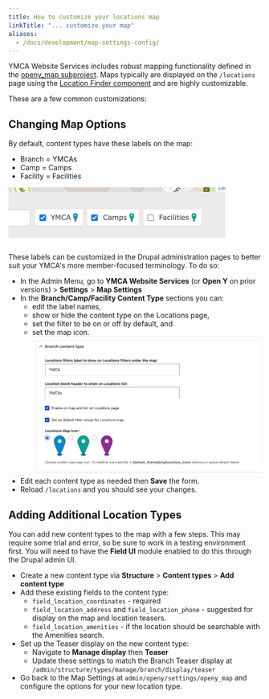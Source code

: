 ```yaml
---
title: How to customize your locations map
linkTitle: "... customize your map"
aliases:
  - /docs/development/map-settings-config/
---
```


YMCA Website Services includes robust mapping functionality defined in the [openy_map subproject](https://github.com/open-y-subprojects/openy_map). Maps typically are displayed on the `/locations` page using the [Location Finder component](../../user-documentation/layout-builder/location-finder) and are highly customizable.

These are a few common customizations:

## Changing Map Options

By default, content types have these labels on the map:

- Branch = YMCAs
- Camp = Camps
- Facility = Facilities

![Screenshot showing map labels](map-labels.png)

These labels can be customized in the Drupal administration pages to better suit your YMCA's more member-focused terminology. To do so:

- In the Admin Menu, go to **YMCA Website Services** (or **Open Y** on prior versions) > **Settings** > **Map Settings**
- In the **Branch/Camp/Facility Content Type** sections you can:
  - edit the label names,
  - show or hide the content type on the Locations page,
  - set the filter to be on or off by default, and
  - set the map icon.
  ![Branch content type settings](branch-content-type-map-settings.png)
- Edit each content type as needed then **Save** the form.
- Reload `/locations` and you should see your changes.

## Adding Additional Location Types

You can add new content types to the map with a few steps. This may require some trial and error, so be sure to work in a testing environment first. You will need to have the **Field UI** module enabled to do this through the Drupal admin UI.

- Create a new content type via **Structure** > **Content types** > **Add content type**
- Add these existing fields to the content type:
  - `field_location_coordinates` - required
  - `field_location_address` and `field_location_phone` - suggested for display on the map and location teasers.
  - `field_location_amenities` - if the location should be searchable with the Amenities search.
- Set up the Teaser display on the new content type:
  - Navigate to **Manage display** then **Teaser**
  - Update these settings to match the Branch Teaser display at `/admin/structure/types/manage/branch/display/teaser`
- Go back to the Map Settings at `admin/openy/settings/openy_map` and configure the options for your new location type.